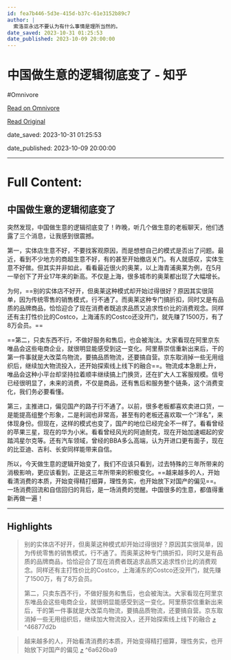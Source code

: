 ```yaml
---
id: fea7b446-5d3e-415d-b37c-61e3152b89c7
author: |
  索洛亚永远不要认为有什么事情是理所当然的。
date_saved: 2023-10-31 01:25:53
date_published: 2023-10-09 20:00:00
---
```


# 中国做生意的逻辑彻底变了 - 知乎
#Omnivore

[Read on Omnivore](https://omnivore.app/me/https-zhuanlan-zhihu-com-p-660414594-18b8431ed93)

[Read Original](https://zhuanlan.zhihu.com/p/660414594)

date_saved: 2023-10-31 01:25:53

date_published: 2023-10-09 20:00:00

--- 

# Full Content: 

## 中国做生意的逻辑彻底变了

突然发现，中国做生意的逻辑彻底变了！昨晚，听几个做生意的老板聊天，他们透露了三个消息，让我感到很震撼。

第一，实体店生意不好，不要找客观原因，而是想想自己的模式是否出了问题。最近，看到不少地方的商超生意不好，有的甚至开始撤店关门。有人就感叹，实体生意不好做。但其实并非如此，看看最近很火的奥莱，以上海青浦奥莱为例，在5月一举创下了开业17年来的新高。不仅是上海，很多城市的奥莱都出现了大幅增长。

为何，==别的实体店不好开，但奥莱这种模式却开始过得很好？原因其实很简单，因为传统零售的销售模式，行不通了。而奥莱这种专门搞折扣，同时又是有品质的品牌商品，恰恰迎合了现在消费者既追求品质又追求性价比的消费观念。同样还有主打性价比的Co­s­t­co，上海浦东的Co­s­t­co还没开门，就先赚了1500万，有了8万会员。==

==第二，只卖东西不行，不做好服务和售后，也会被淘汰。大家看现在阿里京东唯品会这些电商企业，就很明显能感受到这一变化。阿里蔡崇信重新出来后，干的第一件事就是大改菜鸟物流，要搞品质物流，还要搞自营。京东取消掉一些无用组织后，继续加大物流投入，还开始探索线上线下的融合==。物流成本急剧上升，唯品会这种小平台却坚持拉着顺丰继续搞上门换货，还在扩大人工客服规模。信号已经很明显了，未来的消费，不仅是商品，还有售后和服务整个链条，这个消费变化，我们务必要看懂。

第三，主推进口，偏见国产的路子行不通了。以前，很多老板都喜欢卖进口货，一是能提高组整个形象，二是利润也非常高，甚至有的老板还喜欢取一个“洋名”，来体现身份。但现在，这样的模式也变了，国产的地位已经完全不一样了。看看曾经的苹果三星，现在的华为小米。看看曾经风光的阿迪耐克，现在开始加速崛起的安踏鸿星尔克等。还有汽车领域，曾经的BBA多么高端，认为开进口更有面子，现在的比亚迪、吉利、长安同样能带来自信。

所以，今天做生意的逻辑开始变了，我们不应该只看到，过去特殊的三年所带来的消极影响，更应该看到，正是这三年所带来的积极变化。==越来越多的人，开始看清消费的本质，开始变得精打细算，理性务实，也开始放下对国产的偏见==。一场消费回流和自信回归的背后，是一场消费的觉醒。中国很多的生意，都值得重新再做一遍！

---

## Highlights

> 别的实体店不好开，但奥莱这种模式却开始过得很好？原因其实很简单，因为传统零售的销售模式，行不通了。而奥莱这种专门搞折扣，同时又是有品质的品牌商品，恰恰迎合了现在消费者既追求品质又追求性价比的消费观念。同样还有主打性价比的Co­s­t­co，上海浦东的Co­s­t­co还没开门，就先赚了1500万，有了8万会员。
> 
> 第二，只卖东西不行，不做好服务和售后，也会被淘汰。大家看现在阿里京东唯品会这些电商企业，就很明显能感受到这一变化。阿里蔡崇信重新出来后，干的第一件事就是大改菜鸟物流，要搞品质物流，还要搞自营。京东取消掉一些无用组织后，继续加大物流投入，还开始探索线上线下的融合 [⤴️](https://omnivore.app/me/https-zhuanlan-zhihu-com-p-660414594-18b8431ed93#46877d2b-9c5e-4e7a-95fe-fa89a1258c00)  ^46877d2b

> 越来越多的人，开始看清消费的本质，开始变得精打细算，理性务实，也开始放下对国产的偏见 [⤴️](https://omnivore.app/me/https-zhuanlan-zhihu-com-p-660414594-18b8431ed93#6a626ba9-143f-4683-8edc-887ff5b49f7e)  ^6a626ba9

